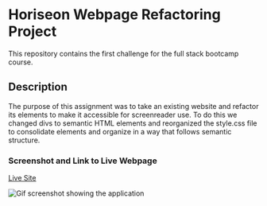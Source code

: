 # Horiseon Webpage Refactoring Project

This repository contains the first challenge for the full stack bootcamp course.

## Description

The purpose of this assignment was to take an existing website and refactor its elements to make it accessible for screenreader use. To do this we changed divs to semantic HTML elements and reorganized the style.css file to consolidate elements and organize in a way that follows semantic structure.

### Screenshot and Link to Live Webpage

[Live Site](https://nihsad.github.io/horiseon-refactor/)

![Gif screenshot showing the application](assets/images/readme-screenshot.gif)